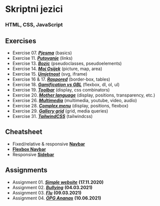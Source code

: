 # Skriptni jezici
### HTML, CSS, JavaScript

## Exercises
- Exercise 07. _**[Pjesma](https://github.com/Mikodanic-I/lectures-web-dev/tree/master/exercises/vj007-pjesma)**_ (basics)
- Exercise 11. _**[Putovanje](https://github.com/Mikodanic-I/lectures-web-dev/tree/master/exercises/vj011-putovanje)**_ (links)
- Exercise 13. _**[Bozic](https://github.com/Mikodanic-I/lectures-web-dev/tree/master/exercises/vj013-bozic)**_ (pseudoclasses, pseudoelements)
- Exercise 14. _**[Moj Osijek](https://github.com/Mikodanic-I/lectures-web-dev/tree/master/exercises/vj014-moj-osijek)**_ (picture, map, area)
- Exercise 15. _**[Umjetnost](https://github.com/Mikodanic-I/lectures-web-dev/tree/master/exercises/vj015-umjetnost)**_ (svg, iframe)
- Exercise 16 & 17. _**[Raspored](https://github.com/Mikodanic-I/lectures-web-dev/tree/master/exercises/vj016_017-raspored)**_ (border-box, tables)
- Exercise 18. _**[Gamification vs GBL](https://github.com/Mikodanic-I/lectures-web-dev/tree/master/exercises/vj018-gamification-vs-gbl)**_ (flexbox, dl, ol, ul)
- Exercise 19. _**[Toolbar](https://github.com/Mikodanic-I/lectures-web-dev/tree/master/exercises/vj019-toolbar)**_ (display, css combinators)
- Exercise 20. _**[Mother language](https://github.com/Mikodanic-I/lectures-web-dev/tree/master/exercises/vj020-mother-language)**_ (display, positions, transparency, etc.)
- Exercise 26. _**[Multimedia](https://github.com/Mikodanic-I/lectures-web-dev/tree/master/exercises/vj026-multimedia)**_ (multimedia, youtube, video, audio)
- Exercise 28. _**[Complex menu](https://github.com/Mikodanic-I/lectures-web-dev/tree/master/exercises/vj028-complex-menu)**_ (display, positions, flexbox)
- Exercise 29. _**[Gallery grid](https://github.com/Mikodanic-I/lectures-web-dev/tree/master/exercises/vj029-css-grid-gallery)**_ (grid, media queries)
- Exercise 31. _**[TailwindCSS](https://github.com/Mikodanic-I/lectures-web-dev/tree/master/exercises/vj031-tailwindcss)**_ (tailwindcss)

## Cheatsheet
- Fixed/relative & responsive **[Navbar](https://github.com/Mikodanic-I/lectures-web-dev/tree/master/cheatsheet/navbar)**
- **[Flexbox Navbar](https://github.com/Mikodanic-I/lectures-web-dev/tree/master/cheatsheet/flexbox-navbar)**
- Responsive **[Sidebar](https://github.com/Mikodanic-I/lectures-web-dev/tree/master/cheatsheet/sidebar)**

## Assignments 
- Assignment 01. _**[Simple website](https://github.com/Mikodanic-I/lectures-web-dev/tree/master/assignments/001-simple-website)**_ **(17.11.2020)**
- Assignment 02. _**[Bullying](https://github.com/Mikodanic-I/lectures-web-dev/tree/master/assignments/002-bullying)**_ **(04.03.2021)**
- Assignment 03. _**[Flu](https://github.com/Mikodanic-I/lectures-web-dev/tree/master/assignments/003-flu)**_ **(09.03.2021)**
- Assignment 04. _**[OPG Ananas](https://github.com/Mikodanic-I/lectures-web-dev/tree/master/assignments/004-opg-ananas)**_ **(10.06.2021)**
